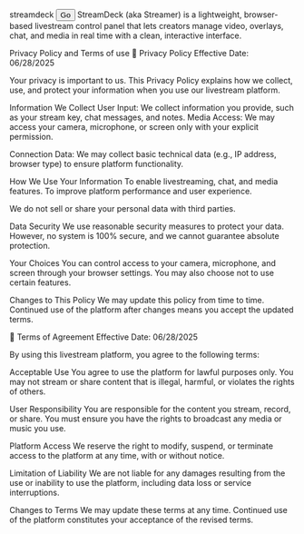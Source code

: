 streamdeck                          <a href=""><button>Go</button></a>
StreamDeck (aka Streamer) is a lightweight, browser-based livestream control panel that lets creators manage video, overlays, chat, and media in real time with a clean, interactive interface.

Privacy Policy and Terms of use
📜 Privacy Policy Effective Date: 06/28/2025

Your privacy is important to us. This Privacy Policy explains how we collect, use, and protect your information when you use our livestream platform.

Information We Collect User Input: We collect information you provide, such as your stream key, chat messages, and notes.
Media Access: We may access your camera, microphone, or screen only with your explicit permission.

Connection Data: We may collect basic technical data (e.g., IP address, browser type) to ensure platform functionality.

How We Use Your Information To enable livestreaming, chat, and media features.
To improve platform performance and user experience.

We do not sell or share your personal data with third parties.

Data Security We use reasonable security measures to protect your data. However, no system is 100% secure, and we cannot guarantee absolute protection.

Your Choices You can control access to your camera, microphone, and screen through your browser settings. You may also choose not to use certain features.

Changes to This Policy We may update this policy from time to time. Continued use of the platform after changes means you accept the updated terms.

📄 Terms of Agreement Effective Date: 06/28/2025

By using this livestream platform, you agree to the following terms:

Acceptable Use You agree to use the platform for lawful purposes only. You may not stream or share content that is illegal, harmful, or violates the rights of others.

User Responsibility You are responsible for the content you stream, record, or share. You must ensure you have the rights to broadcast any media or music you use.

Platform Access We reserve the right to modify, suspend, or terminate access to the platform at any time, with or without notice.

Limitation of Liability We are not liable for any damages resulting from the use or inability to use the platform, including data loss or service interruptions.

Changes to Terms We may update these terms at any time. Continued use of the platform constitutes your acceptance of the revised terms.
